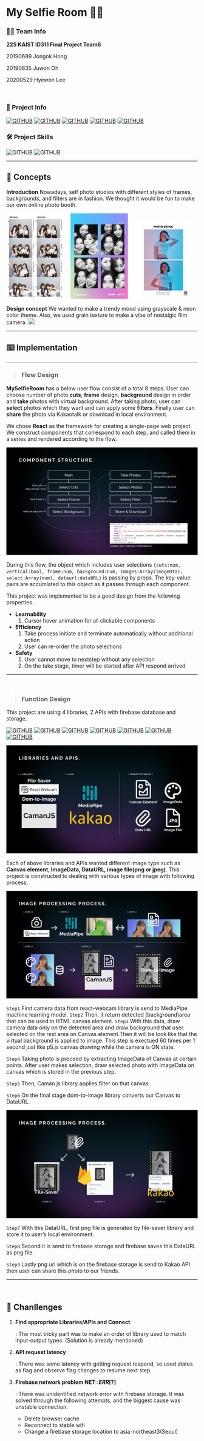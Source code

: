 # My Selfie Room 🤳📸


### 👯‍♀️ Team Info
 **22S KAIST ID311 Final Project Team6**

20190699 Jongok Hong

20190835 Juwon Oh

20200529 Hyewon Lee 

<br/>

### 📎 Project Info

[![GITHUB](https://img.shields.io/badge/PROJECT-2DAB37?style=for-the-badge&logo=googlecardboard&logoColor=white)](https://my-selfieroom.web.app/)
[![GITHUB](https://img.shields.io/badge/PRESENTATION-BE5FF7?style=for-the-badge&logo=figma&logoColor=white)](https://www.figma.com/proto/XYYF2bGxdPsptXdeC3HWNA/Software-Prototyping?page-id=384%3A51&node-id=384%3A57&viewport=586%2C603%2C0.08&scaling=min-zoom)
[![GITHUB](https://img.shields.io/badge/GitHub-181717?style=for-the-badge&logo=github&logoColor=white)](https://github.com/hye1ee/KAIST-22S-ID311-Team6.git)
[![GITHUB](https://img.shields.io/badge/Video-FF471F?style=for-the-badge&logo=youtube&logoColor=white)](https://youtu.be/xra1PjiLW2M)
[![GITHUB](https://img.shields.io/badge/Demo-FF9097?style=for-the-badge&logo=youtube&logoColor=white)](tps://youtu.be/xra1PjiLW2M)
<br/>

### 🛠️ Project Skills

![GITHUB](https://img.shields.io/badge/React-61DAFB?style=for-the-badge&logo=react&logoColor=white)
![GITHUB](https://img.shields.io/badge/Firebase-FFCA28?style=for-the-badge&logo=firebase&logoColor=white)


---



## 🎀 **Concepts**
**Introduction** Nowadays, self photo studios with different styles of frames, backgrounds, and filters are in fashion. We thought it would be fun to make our own online photo booth. 

<img src="./src/assets/md_1.png" alt="drawing" width="30%"/> 
<img src="./src/assets/md_2.png" alt="drawing" width="30%"/> 
<img src="./src/assets/md_3.png" alt="drawing" width="30%"/>

**Design concept** We wanted to make a trendy mood using grayscale & neon color theme. Also, we used grain texture to make a vibe of nostalgic film camera.
<img src="./src/assets/md_4.png"/>

---

## ⌨️ **Implementation**

---

> ### **Flow Design**

**MySelfieRoom** has a below user flow consist of a total 8 steps.
User can choose number of photo **cuts**, **frame** design, **background** design in order and **take** photos with virtual background. After taking photo, user can **select** photos which they want and can apply some **filters**. Finally user can **share** the photo via Kakaotalk or download in local environment.

We chose **React** as the framework for creating a single-page web project. We construct components that correspond to each step, and called them in a series and rendered according to the flow. 

<img src="./src/assets/readme_1.png"/>

During this flow, the object which includes user selections 
`{cuts:num, vertical:bool, frame:num, background:num, images:Array(ImageDta), select:Array(num), dataurl:dataURL}` is passing by  props. The key-value pairs are accumlated to this object as it passes through each component.


This project was implemented to be a good design from the following properties.
- **Learnability**
    1. Cursor hover animation for all clickable components
- **Efficiency**
    1. Take process initiate and terminate automatically without additional action
    2. User can re-order the photo selections
- **Safety**
    1. User cannot move to nextstep without any selection
    2. On the take stage, timer will be started after API respond arrived



---

<br/>

>### **Function Design**
This project are using 4 libraries, 2 APIs with firebase database and storage.

[![GITHUB](https://img.shields.io/badge/Firebase-FFCA28?style=for-the-badge&logo=firebase&logoColor=white)](https://firebase.google.com/docs?hl=ko)
[![GITHUB](https://img.shields.io/badge/React.webcam-FF9097?style=for-the-badge&logo=airplayvideo&logoColor=white)](https://www.npmjs.com/package/react-webcam)
[![GITHUB](https://img.shields.io/badge/Dom.to.Image-ff9246?style=for-the-badge&logo=slickpic&logoColor=white)](https://github.com/tsayen/dom-to-image)
[![GITHUB](https://img.shields.io/badge/File.Saver-727272?style=for-the-badge&logo=onlyoffice&logoColor=white)](https://www.npmjs.com/package/file-saver)
[![GITHUB](https://img.shields.io/badge/Caman.JS-2986CC?style=for-the-badge&logo=rootsbedrock&logoColor=white)](http://camanjs.com/)
[![GITHUB](https://img.shields.io/badge/Mediapipe-29CAA9?style=for-the-badge&logo=codacy&logoColor=white)](https://google.github.io/mediapipe/)
[![GITHUB](https://img.shields.io/badge/kakao-FFCD00?style=for-the-badge&logo=kakao&logoColor=white)](https://developers.kakao.com/docs/latest/ko/message/common#kakaolink)

<img src="./src/assets/readme_2.png"/>

Each of above libraries and APIs wanted different image type such as **Canvas element, ImageData, DataURL, image file(png or jpeg)**. This project is constructed to dealing with various types of image with following process.


<img src="./src/assets/readme_3.png"/>

`Step1`
First camera data from react-webcam library is send to MediaPipe machine learning model.
`Step2`
Then, it return detected (background)area that can be used in HTML canvas element.
`Step3`
With this data, draw camera data only on the detected area and draw background that user selected on the rest area on Canvas element.Then it will be look like that the virtual background is applied to image. This step is exectued 60 times per 1 second just like p5.js canvas drawing while the camera is ON state.

`Step4`
Taking photo is proceed by extracting ImageData of Canvas at certain points.
After user makes selection, draw selected photo with ImageData on canvas which is stored in the previous step.

`Step5`
Then, Caman js library applies filter on that canvas.

`Step6`
On the final stage dom-to-image library converts our Canvas to DataURL.


<img src="./src/assets/readme_4.png"/>

`Step7`
With this DataURL, first png file is generated by file-saver library and store it to user’s local environment.

`Step8`
Second it is send to firebase storage and firebase saves this DataURL as png file.

`Step9`
Lastly png url which is on the firebase storage is send to Kakao API then user can share this photo to our friends.


---
<br/>

## 👊 **Chanllenges**

1. **Find appropriate Libraries/APIs and Connect**

    : The most tricky part was to make an order of library used to match input-output types. (Solution is already mentioned)
2. **API request latency**

    : There was some latency with getting request respond, so used states as flag and observe flag changes to resume next step

3. **Firebase network problem NET::_ERR_[?]**

    : There was unidentified network error with firebase storage. It was solved through the following attempts, and the biggest cause was unstable connection.
    - Delete browser cache
    - Reconnect to stable wifi
    - Change a firebase storage location to asia-northeast3(Seoul)
